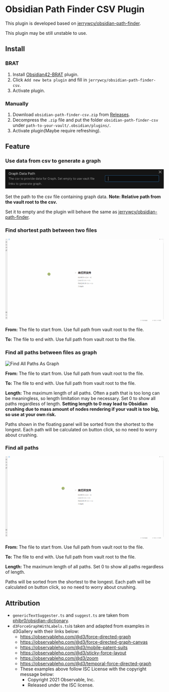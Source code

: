 # Obsidian Path Finder CSV Plugin

This plugin is developed based on [jerrywcy/obsidian-path-finder](https://github.com/jerrywcy/obsidian-path-finder).

This plugin may be still unstable to use.

## Install

### BRAT

1. Install [Obsidian42-BRAT](https://github.com/TfTHacker/obsidian42-brat) plugin.
2. Click `Add new beta plugin` and fill in `jerrywcy/obsidian-path-finder-csv`.
3. Activate plugin.

### Manually

1. Download `obsidian-path-finder-csv.zip` from [Releases](https://github.com/jerrywcy/obsidian-path-finder-csv/releases).
2. Decompress the `.zip` file and put the folder `obsidian-path-finder-csv` under `path-to-your-vault/.obsidian/plugins/`.
3. Activate plugin(Maybe require refreshing).

## Feature

### Use data from csv to generate a graph

![Setting: Graph Data Path](assets/settings-graph-data-path.png)

Set the path to the csv file containing graph data. **Note: Relative path from the vault root to the csv.**

Set it to empty and the plugin will behave the same as [jerrywcy/obsidian-path-finder](https://github.com/jerrywcy/obsidian-path-finder).

### Find shortest path between two files

![Find Shortest Path](assets/find-shortest-path.gif)

**From:** The file to start from. Use full path from vault root to the file.

**To:** The file to end with. Use full path from vault root to the file.
### Find all paths between files as graph

![Find All Paths As Graph](assets/find-all-paths-as-graph.gif)

**From:** The file to start from. Use full path from vault root to the file.

**To:** The file to end with. Use full path from vault root to the file.

**Length:** The maximum length of all paths. Often a path that is too long can be meaningless, so length limitation may be necessary. Set 0 to show all paths regardless of length. **Setting length to 0 may lead to Obsidian crushing due to mass amount of nodes rendering if your vault is too big, so use at your own risk.**

Paths shown in the floating panel will be sorted from the shortest to the longest. Each path will be calculated on button click, so no need to worry about crushing.

### Find all paths

![Find All Paths](assets/find-all-paths.gif)

**From:** The file to start from. Use full path from vault root to the file.

**To:** The file to end with. Use full path from vault root to the file.

**Length:** The maximum length of all paths. Set 0 to show all paths regardless of length.

Paths will be sorted from the shortest to the longest. Each path will be calculated on button click, so no need to worry about crushing.

## Attribution

- `genericTextSuggester.ts` and `suggest.ts` are taken from [phibr0/obsidian-dictionary](https://github.com/phibr0/obsidian-dictionary).
- `d3ForceGraphWithLabels.ts`is taken and adapted from examples in d3Gallery with their links below:
    - https://observablehq.com/@d3/force-directed-graph
    - https://observablehq.com/@d3/force-directed-graph-canvas
    - https://observablehq.com/@d3/mobile-patent-suits
    - https://observablehq.com/@d3/sticky-force-layout
    - https://observablehq.com/@d3/zoom
    - https://observablehq.com/@d3/temporal-force-directed-graph
    - These examples above follow ISC License with the copyright message below: 
        - Copyright 2021 Observable, Inc.
        - Released under the ISC license.
